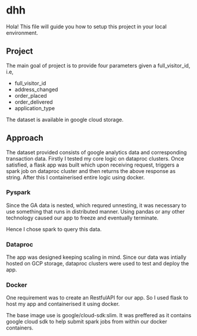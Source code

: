 # dhh

Hola! This file will guide you how to setup this project in your local environment.

## Project

The main goal of project is to provide four parameters given a full_visitor_id, i.e, 

- full_visitor_id
- address_changed
- order_placed
- order_delivered
- application_type

The dataset is available in google cloud storage.

## Approach

The dataset provided consists of google analytics data and corresponding transaction data. 
Firstly I tested my core logic on dataproc clusters. Once satisfied, a flask app was built which upon receiving request, triggers a spark job on dataproc cluster and then returns the above response as string.
After this I containerised entire logic using docker. 

### Pyspark
Since the GA data is nested, which requred unnesting, it was necessary to use something that runs in distributed manner. Using pandas or any other technology caused our app to freeze and eventually terminate.

Hence I chose spark to query this data.

### Dataproc
The app was designed keeping scaling in mind. Since our data was intially hosted on GCP storage, dataproc clusters were used to test and deploy the app.

### Docker
One requirement was to create an RestfulAPI for our app. So I used flask to host my app and containerised it using docker. 

The base image use is google/cloud-sdk:slim. It was preffered as it contains google cloud sdk to help submit spark jobs from within our docker containers.





